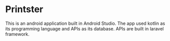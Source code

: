 # Printster

This is an android application built in Android Studio. The app used kotlin as its programming language and APIs as its database. 
APIs are built in laravel framework.
